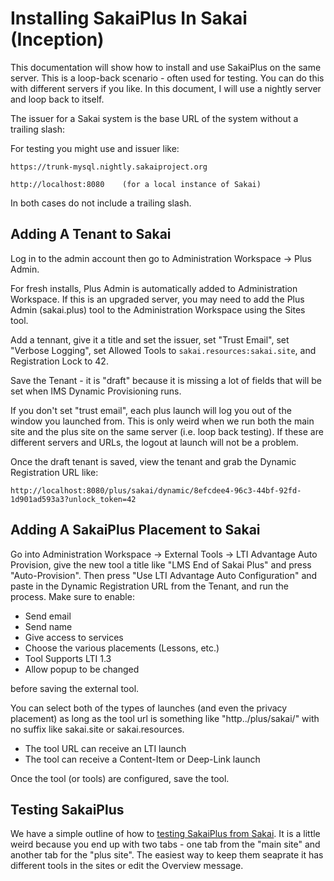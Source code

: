 Installing SakaiPlus In Sakai (Inception)
=========================================

This documentation will show how to install and use SakaiPlus on the same server.  This is a
loop-back scenario - often used for testing.   You can do this with different servers if you like.
In this document, I will use a nightly server and loop back to itself.

The issuer for a Sakai system is the base URL of the system without a trailing slash:

For testing you might use and issuer like:

    https://trunk-mysql.nightly.sakaiproject.org

    http://localhost:8080    (for a local instance of Sakai)

In both cases do not include a trailing slash.

Adding A Tenant to Sakai
------------------------

Log in to the admin account then go to Administration Workspace -> Plus Admin.

For fresh installs, Plus Admin is automatically added to Administration Workspace.
If this is an upgraded server, you may need to add the Plus Admin (sakai.plus) tool to
the Administration Workspace using the Sites tool.

Add a tennant, give it a title and set the issuer, set "Trust Email", set "Verbose Logging", set
Allowed Tools to `sakai.resources:sakai.site`, and Registration Lock to 42.

Save the Tenant - it is "draft" because it is missing a lot of fields that will be set when
IMS Dynamic Provisioning runs.

If you don't set "trust email", each plus launch will log you out of the window you launched from.
This is only weird when we run both the main site and the plus
site on the same server (i.e. loop back testing).  If these are different servers and URLs,
the logout at launch will not be a problem.

Once the draft tenant is saved, view the tenant and grab the Dynamic Registration URL like:

    http://localhost:8080/plus/sakai/dynamic/8efcdee4-96c3-44bf-92fd-1d901ad593a3?unlock_token=42

Adding A SakaiPlus Placement to Sakai
-------------------------------------

Go into Administration Workspace -> External Tools -> LTI Advantage Auto Provision,
give the new tool  a title like "LMS End of Sakai Plus" and press "Auto-Provision".  Then press
"Use LTI Advantage Auto Configuration" and paste in the Dynamic Registration URL from the Tenant,
and run the process.  Make sure to enable:

* Send email
* Send name
* Give access to services
* Choose the various placements (Lessons, etc.)
* Tool Supports LTI 1.3
* Allow popup to be changed

before saving the external tool.

You can select both of the types of launches (and even the privacy placement) as long as the tool
url is something like "http../plus/sakai/" with no suffix like sakai.site or sakai.resources.

* The tool URL can receive an LTI launch
* The tool can receive a Content-Item or Deep-Link launch

Once the tool (or tools) are configured, save the tool.

Testing SakaiPlus
-----------------

We have a simple outline of how to [testing SakaiPlus from Sakai](TESTING.md).  It is a little weird
because you end up with two tabs - one tab from the "main site" and another tab for the "plus site".
The easiest way to keep them seaprate it has different tools in the sites or edit the Overview message.

